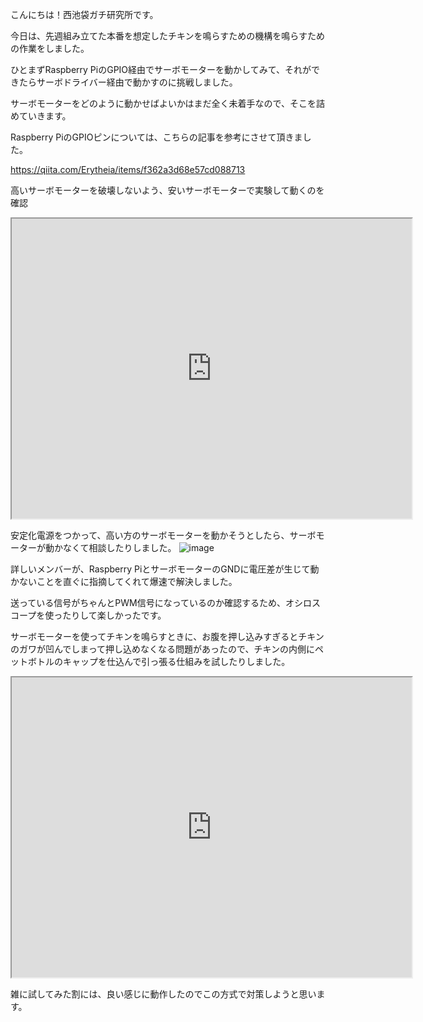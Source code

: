 こんにちは！西池袋ガチ研究所です。

今日は、先週組み立てた本番を想定したチキンを鳴らすための機構を鳴らすための作業をしました。

ひとまずRaspberry PiのGPIO経由でサーボモーターを動かしてみて、それができたらサーボドライバー経由で動かすのに挑戦しました。

サーボモーターをどのように動かせばよいかはまだ全く未着手なので、そこを詰めていきます。

Raspberry PiのGPIOピンについては、こちらの記事を参考にさせて頂きました。

https://qiita.com/Erytheia/items/f362a3d68e57cd088713

高いサーボモーターを破壊しないよう、安いサーボモーターで実験して動くのを確認
<iframe src="https://drive.google.com/file/d/1yntJz94DeGUn1oPVTqrm3-vqUdC1U0SR/preview" width="640" height="480" allow="autoplay"></iframe>

安定化電源をつかって、高い方のサーボモーターを動かそうとしたら、サーボモーターが動かなくて相談したりしました。
![image](https://github.com/user-attachments/assets/2878e18e-3ca6-45bb-ad57-52b10a809843)

詳しいメンバーが、Raspberry PiとサーボモーターのGNDに電圧差が生じて動かないことを直ぐに指摘してくれて爆速で解決しました。

送っている信号がちゃんとPWM信号になっているのか確認するため、オシロスコープを使ったりして楽しかったです。

サーボモーターを使ってチキンを鳴らすときに、お腹を押し込みすぎるとチキンのガワが凹んでしまって押し込めなくなる問題があったので、チキンの内側にペットボトルのキャップを仕込んで引っ張る仕組みを試したりしました。

<iframe src="https://drive.google.com/file/d/1OlGDO1-eT006oGun_1mGwWSx67khKF2B//preview" width="640" height="480" allow="autoplay"></iframe>

雑に試してみた割には、良い感じに動作したのでこの方式で対策しようと思います。
